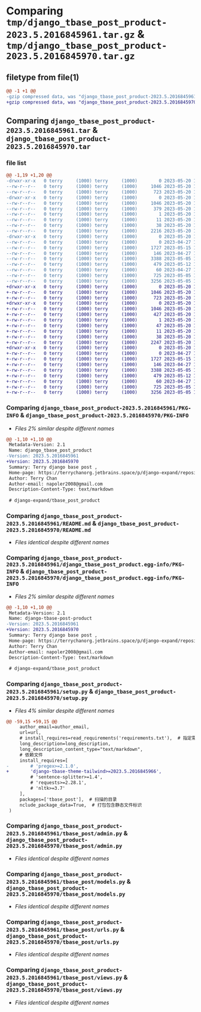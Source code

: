 # Comparing `tmp/django_tbase_post_product-2023.5.2016845961.tar.gz` & `tmp/django_tbase_post_product-2023.5.2016845970.tar.gz`

## filetype from file(1)

```diff
@@ -1 +1 @@
-gzip compressed data, was "django_tbase_post_product-2023.5.2016845961.tar", last modified: Sat May 20 15:22:28 2023, max compression
+gzip compressed data, was "django_tbase_post_product-2023.5.2016845970.tar", last modified: Sat May 20 15:36:52 2023, max compression
```

## Comparing `django_tbase_post_product-2023.5.2016845961.tar` & `django_tbase_post_product-2023.5.2016845970.tar`

### file list

```diff
@@ -1,19 +1,20 @@
-drwxr-xr-x   0 terry     (1000) terry     (1000)        0 2023-05-20 15:22:28.021622 django_tbase_post_product-2023.5.2016845961/
--rw-r--r--   0 terry     (1000) terry     (1000)     1046 2023-05-20 15:22:28.021622 django_tbase_post_product-2023.5.2016845961/PKG-INFO
--rw-r--r--   0 terry     (1000) terry     (1000)      723 2023-05-20 14:30:47.000000 django_tbase_post_product-2023.5.2016845961/README.md
-drwxr-xr-x   0 terry     (1000) terry     (1000)        0 2023-05-20 15:22:28.021622 django_tbase_post_product-2023.5.2016845961/django_tbase_post_product.egg-info/
--rw-r--r--   0 terry     (1000) terry     (1000)     1046 2023-05-20 15:22:27.000000 django_tbase_post_product-2023.5.2016845961/django_tbase_post_product.egg-info/PKG-INFO
--rw-r--r--   0 terry     (1000) terry     (1000)      379 2023-05-20 15:22:27.000000 django_tbase_post_product-2023.5.2016845961/django_tbase_post_product.egg-info/SOURCES.txt
--rw-r--r--   0 terry     (1000) terry     (1000)        1 2023-05-20 15:22:27.000000 django_tbase_post_product-2023.5.2016845961/django_tbase_post_product.egg-info/dependency_links.txt
--rw-r--r--   0 terry     (1000) terry     (1000)       11 2023-05-20 15:22:27.000000 django_tbase_post_product-2023.5.2016845961/django_tbase_post_product.egg-info/top_level.txt
--rw-r--r--   0 terry     (1000) terry     (1000)       38 2023-05-20 15:22:28.021622 django_tbase_post_product-2023.5.2016845961/setup.cfg
--rw-r--r--   0 terry     (1000) terry     (1000)     2216 2023-05-20 15:22:11.000000 django_tbase_post_product-2023.5.2016845961/setup.py
-drwxr-xr-x   0 terry     (1000) terry     (1000)        0 2023-05-20 15:22:28.021622 django_tbase_post_product-2023.5.2016845961/tbase_post/
--rw-r--r--   0 terry     (1000) terry     (1000)        0 2023-04-27 16:40:08.000000 django_tbase_post_product-2023.5.2016845961/tbase_post/__init__.py
--rw-r--r--   0 terry     (1000) terry     (1000)     1727 2023-05-15 18:15:03.000000 django_tbase_post_product-2023.5.2016845961/tbase_post/admin.py
--rw-r--r--   0 terry     (1000) terry     (1000)      146 2023-04-27 16:40:08.000000 django_tbase_post_product-2023.5.2016845961/tbase_post/apps.py
--rw-r--r--   0 terry     (1000) terry     (1000)     3388 2023-05-05 15:46:17.000000 django_tbase_post_product-2023.5.2016845961/tbase_post/models.py
--rw-r--r--   0 terry     (1000) terry     (1000)      479 2023-05-12 18:21:31.000000 django_tbase_post_product-2023.5.2016845961/tbase_post/sitemaps.py
--rw-r--r--   0 terry     (1000) terry     (1000)       60 2023-04-27 16:40:08.000000 django_tbase_post_product-2023.5.2016845961/tbase_post/tests.py
--rw-r--r--   0 terry     (1000) terry     (1000)      725 2023-05-05 16:36:02.000000 django_tbase_post_product-2023.5.2016845961/tbase_post/urls.py
--rw-r--r--   0 terry     (1000) terry     (1000)     3256 2023-05-05 16:15:07.000000 django_tbase_post_product-2023.5.2016845961/tbase_post/views.py
+drwxr-xr-x   0 terry     (1000) terry     (1000)        0 2023-05-20 15:36:52.271512 django_tbase_post_product-2023.5.2016845970/
+-rw-r--r--   0 terry     (1000) terry     (1000)     1046 2023-05-20 15:36:52.261512 django_tbase_post_product-2023.5.2016845970/PKG-INFO
+-rw-r--r--   0 terry     (1000) terry     (1000)      723 2023-05-20 14:30:47.000000 django_tbase_post_product-2023.5.2016845970/README.md
+drwxr-xr-x   0 terry     (1000) terry     (1000)        0 2023-05-20 15:36:52.261512 django_tbase_post_product-2023.5.2016845970/django_tbase_post_product.egg-info/
+-rw-r--r--   0 terry     (1000) terry     (1000)     1046 2023-05-20 15:36:52.000000 django_tbase_post_product-2023.5.2016845970/django_tbase_post_product.egg-info/PKG-INFO
+-rw-r--r--   0 terry     (1000) terry     (1000)      427 2023-05-20 15:36:52.000000 django_tbase_post_product-2023.5.2016845970/django_tbase_post_product.egg-info/SOURCES.txt
+-rw-r--r--   0 terry     (1000) terry     (1000)        1 2023-05-20 15:36:52.000000 django_tbase_post_product-2023.5.2016845970/django_tbase_post_product.egg-info/dependency_links.txt
+-rw-r--r--   0 terry     (1000) terry     (1000)       47 2023-05-20 15:36:52.000000 django_tbase_post_product-2023.5.2016845970/django_tbase_post_product.egg-info/requires.txt
+-rw-r--r--   0 terry     (1000) terry     (1000)       11 2023-05-20 15:36:52.000000 django_tbase_post_product-2023.5.2016845970/django_tbase_post_product.egg-info/top_level.txt
+-rw-r--r--   0 terry     (1000) terry     (1000)       38 2023-05-20 15:36:52.271512 django_tbase_post_product-2023.5.2016845970/setup.cfg
+-rw-r--r--   0 terry     (1000) terry     (1000)     2247 2023-05-20 15:36:05.000000 django_tbase_post_product-2023.5.2016845970/setup.py
+drwxr-xr-x   0 terry     (1000) terry     (1000)        0 2023-05-20 15:36:52.261512 django_tbase_post_product-2023.5.2016845970/tbase_post/
+-rw-r--r--   0 terry     (1000) terry     (1000)        0 2023-04-27 16:40:08.000000 django_tbase_post_product-2023.5.2016845970/tbase_post/__init__.py
+-rw-r--r--   0 terry     (1000) terry     (1000)     1727 2023-05-15 18:15:03.000000 django_tbase_post_product-2023.5.2016845970/tbase_post/admin.py
+-rw-r--r--   0 terry     (1000) terry     (1000)      146 2023-04-27 16:40:08.000000 django_tbase_post_product-2023.5.2016845970/tbase_post/apps.py
+-rw-r--r--   0 terry     (1000) terry     (1000)     3388 2023-05-05 15:46:17.000000 django_tbase_post_product-2023.5.2016845970/tbase_post/models.py
+-rw-r--r--   0 terry     (1000) terry     (1000)      479 2023-05-12 18:21:31.000000 django_tbase_post_product-2023.5.2016845970/tbase_post/sitemaps.py
+-rw-r--r--   0 terry     (1000) terry     (1000)       60 2023-04-27 16:40:08.000000 django_tbase_post_product-2023.5.2016845970/tbase_post/tests.py
+-rw-r--r--   0 terry     (1000) terry     (1000)      725 2023-05-05 16:36:02.000000 django_tbase_post_product-2023.5.2016845970/tbase_post/urls.py
+-rw-r--r--   0 terry     (1000) terry     (1000)     3256 2023-05-05 16:15:07.000000 django_tbase_post_product-2023.5.2016845970/tbase_post/views.py
```

### Comparing `django_tbase_post_product-2023.5.2016845961/PKG-INFO` & `django_tbase_post_product-2023.5.2016845970/PKG-INFO`

 * *Files 2% similar despite different names*

```diff
@@ -1,10 +1,10 @@
 Metadata-Version: 2.1
 Name: django_tbase_post_product
-Version: 2023.5.2016845961
+Version: 2023.5.2016845970
 Summary: Terry django base post ,
 Home-page: https://terrychanorg.jetbrains.space/p/django-expand/repositories/tbase_post_product/files/README.md
 Author: Terry Chan
 Author-email: napoler2008@gmail.com
 Description-Content-Type: text/markdown
 
 # django-expand/tbase_post_product
```

### Comparing `django_tbase_post_product-2023.5.2016845961/README.md` & `django_tbase_post_product-2023.5.2016845970/README.md`

 * *Files identical despite different names*

### Comparing `django_tbase_post_product-2023.5.2016845961/django_tbase_post_product.egg-info/PKG-INFO` & `django_tbase_post_product-2023.5.2016845970/django_tbase_post_product.egg-info/PKG-INFO`

 * *Files 2% similar despite different names*

```diff
@@ -1,10 +1,10 @@
 Metadata-Version: 2.1
 Name: django-tbase-post-product
-Version: 2023.5.2016845961
+Version: 2023.5.2016845970
 Summary: Terry django base post ,
 Home-page: https://terrychanorg.jetbrains.space/p/django-expand/repositories/tbase_post_product/files/README.md
 Author: Terry Chan
 Author-email: napoler2008@gmail.com
 Description-Content-Type: text/markdown
 
 # django-expand/tbase_post_product
```

### Comparing `django_tbase_post_product-2023.5.2016845961/setup.py` & `django_tbase_post_product-2023.5.2016845970/setup.py`

 * *Files 4% similar despite different names*

```diff
@@ -59,15 +59,15 @@
     author_email=author_email,
     url=url,
     # install_requires=read_requirements('requirements.txt'),  # 指定需要安装的依赖
     long_description=long_description,
     long_description_content_type="text/markdown",
     # 依赖文件
     install_requires=[
-        # 'pregex>=2.1.0',
+        'django-tbase-theme-tailwind>=2023.5.2016845966',
         # 'sentence-splitter>=1.4',
         # 'requests>=2.28.1',
         # 'nltk>=3.7'
     ],
     packages=['tbase_post'],  # 扫描的目录
     nclude_package_data=True,  # 打包包含静态文件标识
 )
```

### Comparing `django_tbase_post_product-2023.5.2016845961/tbase_post/admin.py` & `django_tbase_post_product-2023.5.2016845970/tbase_post/admin.py`

 * *Files identical despite different names*

### Comparing `django_tbase_post_product-2023.5.2016845961/tbase_post/models.py` & `django_tbase_post_product-2023.5.2016845970/tbase_post/models.py`

 * *Files identical despite different names*

### Comparing `django_tbase_post_product-2023.5.2016845961/tbase_post/urls.py` & `django_tbase_post_product-2023.5.2016845970/tbase_post/urls.py`

 * *Files identical despite different names*

### Comparing `django_tbase_post_product-2023.5.2016845961/tbase_post/views.py` & `django_tbase_post_product-2023.5.2016845970/tbase_post/views.py`

 * *Files identical despite different names*

